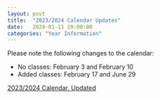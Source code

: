 ```yaml
---
layout: post
title:  "2023/2024 Calendar Updates"
date:   2024-01-11 19:00:00
categories: "Year Information"
---
```


Please note the following changes to the calendar:

- No classes: February 3 and February 10
- Added classes: February 17 and June 29

[2023/2024 Calendar, Updated](/docs/2023/calendar.pdf)

